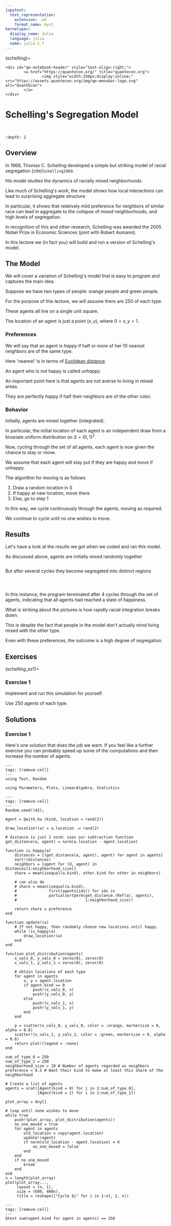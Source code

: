 ```yaml
---
jupytext:
  text_representation:
    extension: .md
    format_name: myst
kernelspec:
  display_name: Julia
  language: julia
  name: julia-1.7
---
```


(schelling)=
```{raw} html
<div id="qe-notebook-header" style="text-align:right;">
        <a href="https://quantecon.org/" title="quantecon.org">
                <img style="width:250px;display:inline;" src="https://assets.quantecon.org/img/qe-menubar-logo.svg" alt="QuantEcon">
        </a>
</div>
```

# Schelling's Segregation Model

```{index} single: Schelling Segregation Model
```

```{index} single: Models; Schelling's Segregation Model
```

```{contents} Contents
:depth: 2
```

## Overview

In 1969, Thomas C. Schelling developed a simple but striking model of racial segregation {cite}`Schelling1969`.

His model studies the dynamics of racially mixed neighborhoods.

Like much of Schelling's work, the model shows how local interactions can lead to surprising aggregate structure.

In particular, it shows that relatively mild preference for neighbors of similar race can lead in aggregate to the collapse of mixed neighborhoods, and high levels of segregation.

In recognition of this and other research, Schelling was awarded the 2005 Nobel Prize in Economic Sciences (joint with Robert Aumann).

In this lecture we (in fact you) will build and run a version of Schelling's model.

## The Model

We will cover a variation of Schelling's model that is easy to program and captures the main idea.

Suppose we have two types of people: orange people and green people.

For the purpose of this lecture, we will assume there are 250 of each type.

These agents all live on a single unit square.

The location of an agent is just a point $(x, y)$,  where $0 < x, y < 1$.

### Preferences

We will say that an agent is *happy* if half or more of her 10 nearest neighbors are of the same type.

Here 'nearest' is in terms of [Euclidean distance](https://en.wikipedia.org/wiki/Euclidean_distance).

An agent who is not happy is called *unhappy*.

An important point here is that agents are not averse to living in mixed areas.

They are perfectly happy if half their neighbors are of the other color.

### Behavior

Initially, agents are mixed together (integrated).

In particular, the initial location of each agent is an independent draw from a bivariate uniform distribution on $S = (0, 1)^2$.

Now, cycling through the set of all agents, each agent is now given the chance to stay or move.

We assume that each agent will stay put if they are happy and move if unhappy.

The algorithm for moving is as follows

1. Draw a random location in $S$
1. If happy at new location, move there
1. Else, go to step 1

In this way, we cycle continuously through the agents, moving as required.

We continue to cycle until no one wishes to move.

## Results

Let's have a look at the results we got when we coded and ran this model.

As discussed above, agents are initially mixed randomly together

```{figure} /_static/figures/schelling_fig1.png

```

But after several cycles they become segregated into distinct regions

```{figure} /_static/figures/schelling_fig2.png

```

```{figure} /_static/figures/schelling_fig3.png

```

```{figure} /_static/figures/schelling_fig4.png

```

In this instance, the program terminated after 4 cycles through the set of
agents, indicating that all agents had reached a state of happiness.

What is striking about the pictures is how rapidly racial integration breaks down.

This is despite the fact that people in the model don't actually mind living mixed with the other type.

Even with these preferences, the outcome is a high degree of segregation.

## Exercises

(schelling_ex1)=
### Exercise 1

Implement and run this simulation for yourself.

Use 250 agents of each type.

## Solutions

### Exercise 1

Here's one solution that does the job we want. If you feel like a
further exercise you can probably speed up some of the computations and
then increase the number of agents.



```{code-cell} julia
---
tags: [remove-cell]
---
using Test, Random
```

```{code-cell} julia
using Parameters, Plots, LinearAlgebra, Statistics

```

```{code-cell} julia
---
tags: [remove-cell]
---
Random.seed!(42);
```

```{code-cell} julia
Agent = @with_kw (kind, location = rand(2))

draw_location!(a) = a.location .= rand(2)

# distance is just 2 norm: uses our subtraction function
get_distance(a, agent) = norm(a.location - agent.location)

function is_happy(a)
    distances = [(get_distance(a, agent), agent) for agent in agents]
    sort!(distances)
    neighbors = [agent for (d, agent) in distances[1:neighborhood_size]]
    share = mean(isequal(a.kind), other.kind for other in neighbors)

    # can also do
    # share = mean(isequal(a.kind),
    #              first(agents[idx]) for idx in
    #              partialsortperm(get_distance.(Ref(a), agents),
    #                              1:neighborhood_size))

    return share ≥ preference
end

function update!(a)
    # If not happy, then randomly choose new locations until happy.
    while !is_happy(a)
        draw_location!(a)
    end
end

function plot_distribution(agents)
    x_vals_0, y_vals_0 = zeros(0), zeros(0)
    x_vals_1, y_vals_1 = zeros(0), zeros(0)

    # obtain locations of each type
    for agent in agents
        x, y = agent.location
        if agent.kind == 0
            push!(x_vals_0, x)
            push!(y_vals_0, y)
        else
            push!(x_vals_1, x)
            push!(y_vals_1, y)
        end
    end

    p = scatter(x_vals_0, y_vals_0, color = :orange, markersize = 8, alpha = 0.6)
    scatter!(x_vals_1, y_vals_1, color = :green, markersize = 8, alpha = 0.6)
    return plot!(legend = :none)
end
```

```{code-cell} julia
num_of_type_0 = 250
num_of_type_1 = 250
neighborhood_size = 10 # Number of agents regarded as neighbors
preference = 0.5 # Want their kind to make at least this share of the neighborhood

# Create a list of agents
agents = vcat([Agent(kind = 0) for i in 1:num_of_type_0],
              [Agent(kind = 1) for i in 1:num_of_type_1])

plot_array = Any[]

# loop until none wishes to move
while true
    push!(plot_array, plot_distribution(agents))
    no_one_moved = true
    for agent in agents
        old_location = copy(agent.location)
        update!(agent)
        if norm(old_location - agent.location) ≉ 0
            no_one_moved = false
        end
    end
    if no_one_moved
        break
    end
end
n = length(plot_array)
plot(plot_array...,
     layout = (n, 1),
     size = (600, 400n),
     title = reshape(["Cycle $i" for i in 1:n], 1, n))
```

```{code-cell} julia
---
tags: [remove-cell]
---
@test sum(agent.kind for agent in agents) == 250
```

